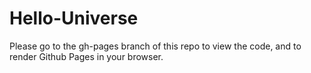 # Hello-Universe

Please go to the gh-pages branch of this repo to view the code, and to render Github Pages in your browser.
